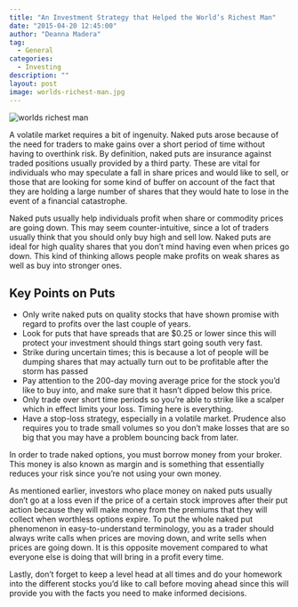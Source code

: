 ```yaml
---
title: "An Investment Strategy that Helped the World’s Richest Man"
date: "2015-04-20 12:45:00"
author: "Deanna Madera"
tag:
  - General
categories:
  - Investing
description: ""
layout: post
image: worlds-richest-man.jpg
---
```


![worlds richest man](http://mt2.wpengine.com/wp-content/uploads/2015/03/worlds-richest-man.jpg)

A volatile market requires a bit of ingenuity. Naked puts arose because of the need for traders to make gains over a short period of time without having to overthink risk. By definition, naked puts are insurance against traded positions usually provided by a third party. These are vital for individuals who may speculate a fall in share prices and would like to sell, or those that are looking for some kind of buffer on account of the fact that they are holding a large number of shares that they would hate to lose in the event of a financial catastrophe.

Naked puts usually help individuals profit when share or commodity prices are going down. This may seem counter-intuitive, since a lot of traders usually think that you should only buy high and sell low. Naked puts are ideal for high quality shares that you don’t mind having even when prices go down. This kind of thinking allows people make profits on weak shares as well as buy into stronger ones.

## Key Points on Puts

- Only write naked puts on quality stocks that have shown promise with regard to profits over the last couple of years.
- Look for puts that have spreads that are $0.25 or lower since this will protect your investment should things start going south very fast.
- Strike during uncertain times; this is because a lot of people will be dumping shares that may actually turn out to be profitable after the storm has passed
- Pay attention to the 200-day moving average price for the stock you’d like to buy into, and make sure that it hasn’t dipped below this price.
- Only trade over short time periods so you’re able to strike like a scalper which in effect limits your loss. Timing here is everything.
- Have a stop-loss strategy, especially in a volatile market. Prudence also requires you to trade small volumes so you don’t make losses that are so big that you may have a problem bouncing back from later.

In order to trade naked options, you must borrow money from your broker. This money is also known as margin and is something that essentially reduces your risk since you’re not using your own money.

As mentioned earlier, investors who place money on naked puts usually don’t go at a loss even if the price of a certain stock improves after their put action because they will make money from the premiums that they will collect when worthless options expire. To put the whole naked put phenomenon in easy-to-understand terminology, you as a trader should always write calls when prices are moving down, and write sells when prices are going down. It is this opposite movement compared to what everyone else is doing that will bring in a profit every time.

Lastly, don’t forget to keep a level head at all times and do your homework into the different stocks you’d like to call before moving ahead since this will provide you with the facts you need to make informed decisions.
